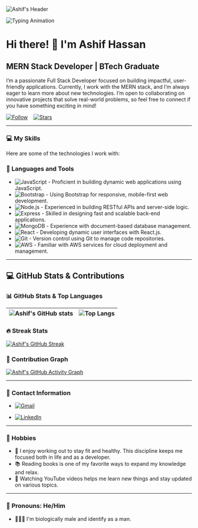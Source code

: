 ![Ashif's Header](https://camo.githubusercontent.com/ab5687870591755d81eae1f4ea58b6ffacd7f12700a8ba862c2b54f3be33d403/68747470733a2f2f63617073756c652d72656e6465722e76657263656c2e6170702f6170693f747970653d776176696e6726636f6c6f723d303061626630266865696768743d37302673656374696f6e3d686561646572)

![Typing Animation](https://readme-typing-svg.demolab.com/?lines=Hi+there!+👋+I'm+Ashif+Hassan;MERN+Stack+Developer;Passionate+About+Building+Applications&center=true&width=500&height=50)

# Hi there! 👋 I'm Ashif Hassan

## MERN Stack Developer | BTech Graduate

I’m a passionate Full Stack Developer focused on building impactful, user-friendly applications. Currently, I work with the MERN stack, and I’m always eager to learn more about new technologies. I’m open to collaborating on innovative projects that solve real-world problems, so feel free to connect if you have something exciting in mind!

[![Follow](https://img.shields.io/github/followers/ashif1996?label=👤%20Follow%20+&style=for-the-badge&color=blue&labelColor=blue)](https://github.com/ashif1996?tab=followers) &nbsp;&nbsp;
[![Stars](https://img.shields.io/github/stars/ashif1996?label=⭐%20Stars&style=for-the-badge&color=green&labelColor=green)](https://github.com/ashif1996)

---


### 💻 **My Skills**

Here are some of the technologies I work with:

### 🧰 Languages and Tools
- ![JavaScript](https://img.shields.io/badge/JavaScript-%23F7DF1E?style=flat&logo=javascript&logoColor=white) - Proficient in building dynamic web applications using JavaScript.
- ![Bootstrap](https://img.shields.io/badge/Bootstrap-%237A1F8C?style=flat&logo=bootstrap&logoColor=white) - Using Bootstrap for responsive, mobile-first web development.
- ![Node.js](https://img.shields.io/badge/Node.js-339933?style=flat&logo=node.js&logoColor=white) - Experienced in building RESTful APIs and server-side logic.
- ![Express](https://img.shields.io/badge/Express-%23404d59?style=flat&logo=express&logoColor=white) - Skilled in designing fast and scalable back-end applications.
- ![MongoDB](https://img.shields.io/badge/MongoDB-%2347A248?style=flat&logo=mongodb&logoColor=white) - Experience with document-based database management.
- ![React](https://img.shields.io/badge/React-%2361DAFB?style=flat&logo=react&logoColor=white) - Developing dynamic user interfaces with React.js.
- ![Git](https://img.shields.io/badge/Git-%23F1502F?style=flat&logo=git&logoColor=white) - Version control using Git to manage code repositories.
- ![AWS](https://img.shields.io/badge/AWS-%23FF9900?style=flat&logo=amazonaws&logoColor=white) - Familiar with AWS services for cloud deployment and management.

--- 


## 💻 **GitHub Stats & Contributions**

### 📊 GitHub Stats & Top Languages
| ![Ashif's GitHub stats](https://github-readme-stats.vercel.app/api?username=ashif1996&show_icons=true&count_private=true&hide=prs&hide_title=true&theme=radical) | ![Top Langs](https://github-readme-stats.vercel.app/api/top-langs/?username=ashif1996&layout=compact&theme=radical) |
| --- | --- |

### 🔥 Streak Stats
[![Ashif's GitHub Streak](https://github-readme-streak-stats.herokuapp.com/?user=ashif1996&theme=radical)](https://github.com/ashif1996)

### 📅 Contribution Graph
[![Ashif's GitHub Activity Graph](https://github-readme-activity-graph.vercel.app/graph?username=ashif1996&theme=react-dark&hide_border=true&area=true)](https://github.com/ashif1996)

---

### 📧 **Contact Information**
- [![Gmail](https://img.shields.io/badge/Gmail-ashifhassan6666@gmail.com-red?logo=gmail)](mailto:ashifhassan6666@gmail.com)
 
- [![LinkedIn](https://img.shields.io/badge/LinkedIn-Connect-blue?logo=linkedin)](https://www.linkedin.com/in/ashif-hassan-2a096b286)

---


### 🎯 Hobbies
- 💪 I enjoy working out to stay fit and healthy. This discipline keeps me focused both in life and as a developer.
- 📚 Reading books is one of my favorite ways to expand my knowledge and relax.
- 🎥 Watching YouTube videos helps me learn new things and stay updated on various topics.

---


### 👤 **Pronouns**: He/Him
- 🧑🏽‍💼 I'm biologically male and identify as a man.